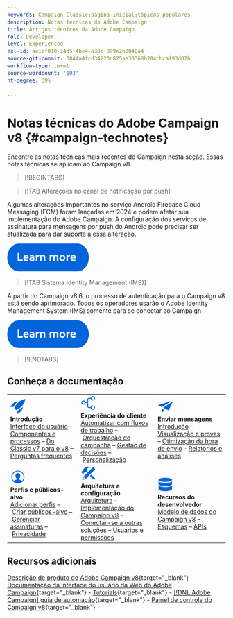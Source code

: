 ```yaml
---
keywords: Campaign Classic;página inicial;tópicos populares
description: Notas técnicas do Adobe Campaign
title: Artigos técnicos da Adobe Campaign
role: Developer
level: Experienced
exl-id: ae1ef010-24d5-4be4-a30c-899e2b0040a4
source-git-commit: 0844a4fcd34220d825ae30368b284cbcaf93d02b
workflow-type: tm+mt
source-wordcount: '193'
ht-degree: 39%

---
```


# Notas técnicas do Adobe Campaign v8 {#campaign-technotes}

Encontre as notas técnicas mais recentes do Campaign nesta seção. Essas notas técnicas se aplicam ao Campaign v8.

>[!BEGINTABS]

>[!TAB Alterações no canal de notificação por push]

Algumas alterações importantes no serviço Android Firebase Cloud Messaging (FCM) foram lançadas em 2024 e podem afetar sua implementação do Adobe Campaign. A configuração dos serviços de assinatura para mensagens por push do Android pode precisar ser atualizada para dar suporte a essa alteração.


[![imagem](../v8//assets/do-not-localize/learn-more-button.svg)](upgrades/push-technote.md)


>[!TAB Sistema Identity Management (IMS)]

A partir do Campaign v8.6, o processo de autenticação para o Campaign v8 está sendo aprimorado. Todos os operadores usarão o Adobe Identity Management System (IMS) somente para se conectar ao Campaign

[![imagem](../v8/assets/do-not-localize/learn-more-button.svg)](upgrades/migrate-users-to-ims.md)

>[!ENDTABS]

## Conheça a documentação

<table style="table-layout:auto">
  <tr style="border: 0;">
    <td>
      <img src="../v8/assets/do-not-localize/icon-start.svg" width="35px">
    <br/>
      <strong>Introdução</strong><br/><a href="../v8/start/campaign-ui.md">Interface do usuário</a> – <a href="../v8/start/ac-components.md">Componentes e processos</a> – <a href="../v8/start/v7-to-v8.md">Do Classic v7 para o v8</a> – <a href="../v8/start/campaign-faq.md">Perguntas frequentes</a>
    </td>
    <td>
      <img src="../v8/assets/do-not-localize/icon-experience.svg" width="35px">
    <br/>
      <strong>Experiência do cliente</strong><br/><a href="../automation/workflow/about-workflows.md" target="_blank">Automatizar com fluxos de trabalho</a> – <a href="../automation/campaigns/set-up-campaigns.md" target="_blank">Orquestração de campanha</a> – <a href="../v8/interaction/interaction.md">Gestão de decisões</a> – <a href="../v8/send/personalize.md">Personalização</a>
    </td>
    <td>
      <img src="../v8/assets/do-not-localize/icon-send.svg" width="35px">
    <br/>
      <strong>Enviar mensagens</strong><br/><a href="../v8/start/create-message.md">Introdução</a> – <a href="../v8/send/preview-and-proof.md">Visualização e provas</a> – <a href="../v8/send/predictive.md">Otimização da hora de envio</a> – <a href="../v8/reporting/gs-reporting.md">Relatórios e análises</a>
    </td>
  </tr>
  <tr style="border: 0;">
    <td>
      <img src="../v8/assets/do-not-localize/icon_profile-audience.svg" width="35px">
    <br/>
     <strong>Perfis e públicos-alvo</strong><br/><a href="../v8/audiences/create-profiles.md">Adicionar perfis</a> – <a href="../v8/audiences/create-audiences.md">Criar públicos-alvo</a> – <a href="../v8/start/subscriptions.md">Gerenciar assinaturas</a> – <a href="../v8/start/privacy.md">Privacidade</a>
    </td>
    <td>
      <img src="../v8/assets/do-not-localize/icon-configure.svg" width="35px">
    <br/>
      <strong>Arquitetura e configuração</strong><br/><a href="../v8/architecture/architecture.md">Arquitetura</a> – <a href="../v8/start/implement.md">Implementação do Campaign v8</a> – <a href="../v8/connect/integration.md">Conectar-se a outras soluções</a> – <a href="../v8/start/gs-permissions.md">Usuários e permissões</a>
    </td>
    <td>
      <img src="../v8/assets/do-not-localize/icon-dev.svg" width="35px">
    <br/>
      <strong>Recursos do desenvolvedor</strong><br/><a href="../v8/dev/datamodel.md">Modelo de dados do Campaign v8</a> – <a href="../v8/dev/schemas.md">Esquemas</a> – <a href="../v8/dev/api.md">APIs</a>
    </td>
  </tr>
</table>

## Recursos adicionais

[Descrição de produto do Adobe Campaign v8](https://helpx.adobe.com/br/legal/product-descriptions/adobe-campaign-managed-cloud-services.html){target="_blank"} - [Documentação da interface do usuário da Web do Adobe Campaign](https://experienceleague.adobe.com/docs/campaign-web/v8/campaign-web-home.html?lang=pt-BR){target="_blank"} - [Tutorials](https://experienceleague.adobe.com/docs/campaign-learn/tutorials/overview.html?lang=pt-BR){target="_blank"} - [[!DNL Adobe Campaign] guia de automação](https://experienceleague.adobe.com/docs/campaign/automation/home.html?lang=pt-BR){target="_blank"} - [Painel de controle do Campaign v8](https://experienceleague.adobe.com/docs/control-panel/using/discover-control-panel/key-features.html?lang=pt-BR){target="_blank"}

